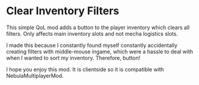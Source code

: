 # Clear Inventory Filters

This simple QoL mod adds a button to the player inventory which clears all filters. Only affects main inventory slots and not mecha logistics slots.

I made this because I constantly found myself constantly accidentally creating filters with middle-mouse ingame, which were a hassle to deal with when I wanted to sort my inventory. Therefore, button!

I hope you enjoy this mod. It is clientside so it is compatible with NebulaMultiplayerMod.